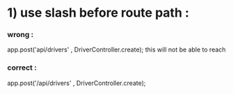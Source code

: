 
# 1) use slash before route path :

### wrong :
app.post('api/drivers' , DriverController.create);
this will not be able to reach

### correct :
app.post('/api/drivers' , DriverController.create);

